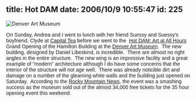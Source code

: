 title: Hot DAM
date: 2006/10/9 10:55:47
id: 225
---
![Denver Art Museum](/journal_images/DSC03149-journal.jpg)

<font face="Arial">On Sunday, Andrea and I went to lunch with her friend Suessy and Suessy's boyfriend, Clyde at [Capital Tea](http://local.google.com/maps?f=q&hl=en&q=capital+tea+near:denver,+co&ie=UTF8&cid=39739167,-104984167,1079900885662196834&li=lmd&om=1) before we went to the  [Hot DAM: Art at All Hours](http://www.denverartmuseum.org/utility/calendar/eventDetails/eventId--100984) Grand Opening of the Hamilton Building at the [Denver Art Museum](http://www.denverartmuseum.org).  The new building, designed by Daniel Libeskind, is incredible.  There are almost no right angles in the entire structure.  The new wing is an impressive facility and a great example of "modern" architecture although I do have some concerns that the interior of the structure will not age well.  There was already noticible dirt and damage on a number of the gleaming white walls and the building just opened on Saturday.  According to the [Rocky Mountain News](http://www.rockymountainnews.com/drmn/local/article/0,1299,DRMN_15_5053286,00.html), the event was a smashing success as the museum sold out of the almost 34,000 free tickets for the 35 hour opening event this weekend.</font>
